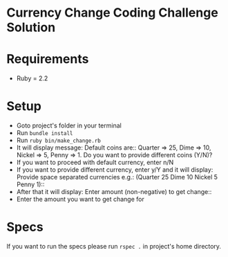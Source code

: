 # Currency Change Coding Challenge Solution
# Requirements
- Ruby = 2.2

# Setup
- Goto project's folder in your terminal
- Run `bundle install`
- Run `ruby bin/make_change.rb`
- It will display message: Default coins are:: Quarter => 25, Dime => 10, Nickel => 5, Penny => 1. Do you want to provide different coins (Y/N)?
- If you want to proceed with default currency, enter n/N
- If you want to provide different currency, enter y/Y and it will display: Provide space separated currencies e.g.: (Quarter 25 Dime 10 Nickel 5 Penny 1)::
- After that it will display: Enter amount (non-negative) to get change::
- Enter the amount you want to get change for

# Specs
If you want to run the specs please run `rspec .` in project's home directory.